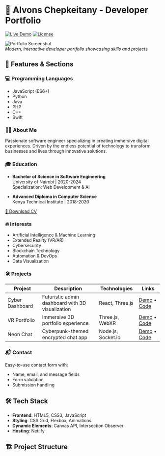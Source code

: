 # 🌟 Alvons Chepkeitany - Developer Portfolio

[![Live Demo](https://img.shields.io/badge/🌐-Live%20Demo-blue?style=for-the-badge)](https://alvonsdemo.netlify.app/)
[![License](https://img.shields.io/badge/License-MIT-green?style=for-the-badge)](LICENSE)

![Portfolio Screenshot](https://i.imgur.com/example.jpg)  
*Modern, interactive developer portfolio showcasing skills and projects*

## 🚀 Features & Sections

### 💻 Programming Languages
- JavaScript (ES6+)
- Python
- Java
- PHP
- C++
- Swift

### 👨‍💻 About Me
Passionate software engineer specializing in creating immersive digital experiences. Driven by the endless potential of technology to transform businesses and lives through innovative solutions.

### 🎓 Education
- **Bachelor of Science in Software Engineering**  
  University of Nairobi | 2020-2024  
  Specialization: Web Development & AI

- **Advanced Diploma in Computer Science**  
  Kenya Technical Institute | 2018-2020  

[📄 Download CV](YOUR_CV.pdf)

### 🔥 Interests
- Artificial Intelligence & Machine Learning
- Extended Reality (VR/AR)
- Cybersecurity
- Blockchain Technology
- Automation & DevOps
- Data Visualization

### 🛠 Projects
| Project | Description | Technologies | Links |
|---------|-------------|--------------|-------|
| Cyber Dashboard | Futuristic admin dashboard with 3D visualization | React, Three.js | [Demo](#) • [Code](#) |
| VR Portfolio | Immersive 3D portfolio experience | Three.js, WebXR | [Demo](#) • [Code](#) |
| Neon Chat | Cyberpunk-themed encrypted chat app | Node.js, Socket.io | [Demo](#) • [Code](#) |

### 📬 Contact
Easy-to-use contact form with:
- Name, email, and message fields
- Form validation
- Submission handling

## 🛠 Tech Stack
- **Frontend**: HTML5, CSS3, JavaScript
- **Styling**: CSS Grid, Flexbox, Animations
- **Dynamic Elements**: Canvas API, Intersection Observer
- **Hosting**: Netlify

## 🏗 Project Structure
